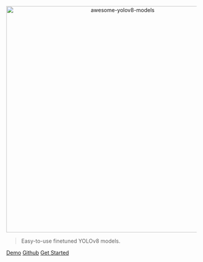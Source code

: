 <!-- _coverpage.md -->

<p align="center">
    <img width="600px" src="https://user-images.githubusercontent.com/34196005/215836968-fb54e066-a524-4caf-b469-92bbaa96f921.gif" align="center" alt="awesome-yolov8-models" />

> Easy-to-use finetuned YOLOv8 models.

[Demo](https://huggingface.co/spaces/keremberke/awesome-yolov8-models)
[Github](https://github.com/keremberke/awesome-yolov8-models)
[Get Started](#about-the-project)
